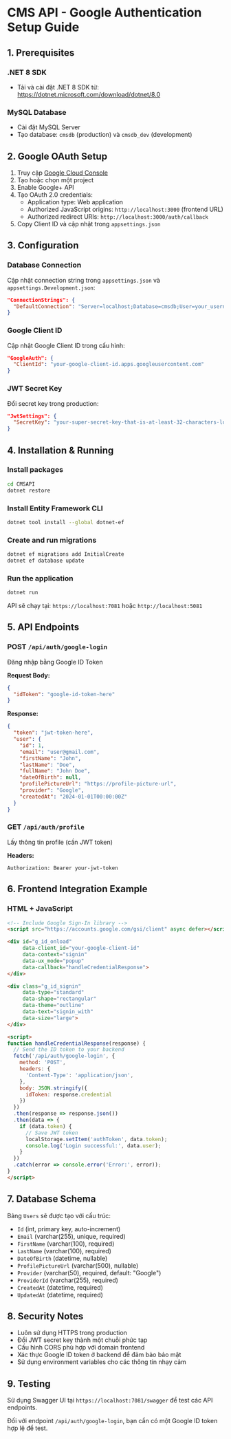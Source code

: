 # CMS API - Google Authentication Setup Guide

## 1. Prerequisites

### .NET 8 SDK
- Tải và cài đặt .NET 8 SDK từ: https://dotnet.microsoft.com/download/dotnet/8.0

### MySQL Database
- Cài đặt MySQL Server
- Tạo database: `cmsdb` (production) và `cmsdb_dev` (development)

## 2. Google OAuth Setup

1. Truy cập [Google Cloud Console](https://console.cloud.google.com/)
2. Tạo hoặc chọn một project
3. Enable Google+ API
4. Tạo OAuth 2.0 credentials:
   - Application type: Web application
   - Authorized JavaScript origins: `http://localhost:3000` (frontend URL)
   - Authorized redirect URIs: `http://localhost:3000/auth/callback`
5. Copy Client ID và cập nhật trong `appsettings.json`

## 3. Configuration

### Database Connection
Cập nhật connection string trong `appsettings.json` và `appsettings.Development.json`:

```json
"ConnectionStrings": {
  "DefaultConnection": "Server=localhost;Database=cmsdb;User=your_username;Password=your_password;"
}
```

### Google Client ID
Cập nhật Google Client ID trong cấu hình:

```json
"GoogleAuth": {
  "ClientId": "your-google-client-id.apps.googleusercontent.com"
}
```

### JWT Secret Key
Đổi secret key trong production:

```json
"JwtSettings": {
  "SecretKey": "your-super-secret-key-that-is-at-least-32-characters-long"
}
```

## 4. Installation & Running

### Install packages
```bash
cd CMSAPI
dotnet restore
```

### Install Entity Framework CLI
```bash
dotnet tool install --global dotnet-ef
```

### Create and run migrations
```bash
dotnet ef migrations add InitialCreate
dotnet ef database update
```

### Run the application
```bash
dotnet run
```

API sẽ chạy tại: `https://localhost:7081` hoặc `http://localhost:5081`

## 5. API Endpoints

### POST `/api/auth/google-login`
Đăng nhập bằng Google ID Token

**Request Body:**
```json
{
  "idToken": "google-id-token-here"
}
```

**Response:**
```json
{
  "token": "jwt-token-here",
  "user": {
    "id": 1,
    "email": "user@gmail.com",
    "firstName": "John",
    "lastName": "Doe",
    "fullName": "John Doe",
    "dateOfBirth": null,
    "profilePictureUrl": "https://profile-picture-url",
    "provider": "Google",
    "createdAt": "2024-01-01T00:00:00Z"
  }
}
```

### GET `/api/auth/profile`
Lấy thông tin profile (cần JWT token)

**Headers:**
```
Authorization: Bearer your-jwt-token
```

## 6. Frontend Integration Example

### HTML + JavaScript
```html
<!-- Include Google Sign-In library -->
<script src="https://accounts.google.com/gsi/client" async defer></script>

<div id="g_id_onload"
     data-client_id="your-google-client-id"
     data-context="signin"
     data-ux_mode="popup"
     data-callback="handleCredentialResponse">
</div>

<div class="g_id_signin"
     data-type="standard"
     data-shape="rectangular"
     data-theme="outline"
     data-text="signin_with"
     data-size="large">
</div>

<script>
function handleCredentialResponse(response) {
  // Send the ID token to your backend
  fetch('/api/auth/google-login', {
    method: 'POST',
    headers: {
      'Content-Type': 'application/json',
    },
    body: JSON.stringify({
      idToken: response.credential
    })
  })
  .then(response => response.json())
  .then(data => {
    if (data.token) {
      // Save JWT token
      localStorage.setItem('authToken', data.token);
      console.log('Login successful:', data.user);
    }
  })
  .catch(error => console.error('Error:', error));
}
</script>
```

## 7. Database Schema

Bảng `Users` sẽ được tạo với cấu trúc:

- `Id` (int, primary key, auto-increment)
- `Email` (varchar(255), unique, required)
- `FirstName` (varchar(100), required)
- `LastName` (varchar(100), required) 
- `DateOfBirth` (datetime, nullable)
- `ProfilePictureUrl` (varchar(500), nullable)
- `Provider` (varchar(50), required, default: "Google")
- `ProviderId` (varchar(255), required)
- `CreatedAt` (datetime, required)
- `UpdatedAt` (datetime, required)

## 8. Security Notes

- Luôn sử dụng HTTPS trong production
- Đổi JWT secret key thành một chuỗi phức tạp
- Cấu hình CORS phù hợp với domain frontend
- Xác thực Google ID token ở backend để đảm bảo bảo mật
- Sử dụng environment variables cho các thông tin nhạy cảm

## 9. Testing

Sử dụng Swagger UI tại `https://localhost:7081/swagger` để test các API endpoints.

Đối với endpoint `/api/auth/google-login`, bạn cần có một Google ID token hợp lệ để test.
